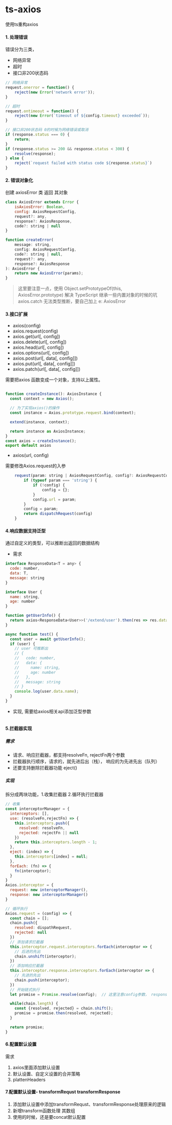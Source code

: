 # ts-axios
使用ts重构axios



#### 1. 处理错误

错误分为三类，
- 网络异常
- 超时
- 接口非200状态码

```javascript
// 网络异常
request.onerror = function() {
    reject(new Error('network error'));
}

// 超时
request.ontimeout = function() {
    reject(new Error(`timeout of ${config.timeout} exceeded`));
}

// 接口非200状态码 0的时候为网络错误或取消
if (response.status === 0) {
    return;
}
if (response.status >= 200 && response.status < 300) {
    resolve(response);
} else {
    reject(`request failed with status code ${response.status}`)
}

```

#### 2. 错误对象化

创建 axiosError 类 返回 其对象
```javascript
class AxiosError extends Error {
    isAxiosError: Boolean,
    config: AxiosRequestConfig,
    request?: any,
    response?: AxiosResponse,
    code?: string | null
}

function createError(
    message: string,
    config: AxiosRequestConfig,
    code?: string | null,
    request?: any,
    response?: AxiosResponse
): AxiosError {
    return new AxiosError(params);
}

```
> 这里要注意一点，使用 Object.setPrototypeOf(this, AxiosError.prototype) 解决 TypeScript 继承一些内置对象的时候的坑
> axios.catch 无法类型推断，要自己加上 e: AxiosError

#### 3.接口扩展
- axios(config)
- axios.request(config)
- axios.get(url[, config])
- axios.delete(url[, config])
- axios.head(url[, config])
- axios.options(url[, config])
- axios.post(url[, data[, config]])
- axios.put(url[, data[, config]])
- axios.patch(url[, data[, config]])

需要把axios 函数变成一个对象，支持以上属性。

```javascript

function createInstance(): AxiosInstance {
  const context = new Axios();

  // 为了实现axios()的操作
  const instance = Axios.prototype.request.bind(context);

  extend(instance, context);

  return instance as AxiosInstance;
}
const axios = createInstance();
export default axios

```

- axios(url, config)

需要修改Axios.request的入参

```javascript
    request(param: string | AxiosRequestConfig, config?: AxiosRequestConfig): AxiosPromise {
        if (typeof param === 'string') {
            if (!config) {
                config = {};
            }
            config.url = param;
        }
        config = param;
        return dispatchRequest(config)
    }
```
#### 4.响应数据支持泛型

通过自定义的类型，可以推断出返回的数据结构

- 需求
```javascript
interface ResponseData<T = any> {
  code: number,
  data: T,
  message: string
}

interface User {
  name: string,
  age: number
}

function getUserInfo() {
  return axios<ResponseData<User>>('/extend/user').then(res => res.data).catch(e => console.warn(e));
}

async function test() {
  const user = await getUserInfo();
  if (user) {
    // user 可推断出
    // {
    //   code: number,
    //   data: {
    //     name: string,
    //     age: number
    //   },
    //   message: string
    // }
    console.log(user.data.name);
  }
}
```
- 实现, 需要给axios相关api添加泛型参数

```javascript

```

#### 5.拦截器实现

##### 需求
- 请求、响应拦截器，都支持resolveFn, rejectFn两个参数
- 拦截器执行顺序，请求的，就先进后出（栈）， 响应的为先进先出（队列）
- 还要支持删除拦截器功能 eject()

##### 实现

拆分成两块功能，1.收集拦截器  2.循环执行拦截器

```javascript
// 收集
const interceptorManager = {
  interceptors: [],
  use: (resolveFn,rejectFn) => {
    this.interceptors.push({
      resolved: resolveFn,
      rejected: rejectFn || null
    })
    return this.interceptors.length - 1;
  }, 
  eject: (index) => {
    this.interceptors[index] = null;
  },
  forEach: (fn) => {
    fn(interceptor);
  }
}
Axios.interceptor = {
  request: new interceptorManager(),
  response: new interceptorManager()
}

// 循环执行
Axios.request = (config) => {
  const chain = [];
  chain.push({
    resolved: dispathRequest,
    rejected: null
  })
  // 添加请求拦截器
  this.interceptor.request.interceptors.forEach(interceptor => {
    // 后进的先出
    chain.unshift(interceptor);
  }) 
  // 添加响应拦截器
  this.interceptor.response.interceptors.forEach(interceptor => {
    // 先进的先出
    chain.push(interceptor);
  })
  // 开始链式执行
  let promise = Promise.resolve(config);  // 这里注意config参数， response的参数由dispatchRequest 返回

  while(chain.length) {
    const {resolved, rejected} = chain.shift(); 
    promise = promise.then(resolved, rejected);
  }

  return promise;
}

```

#### 6.配置默认设置

需求

1. axios里面添加默认设置
2. 默认设置、自定义设置的合并策略
3. plattenHeaders
#### 7.配置默认设置- transformRequst transformResponse

1. 添加默认设置中添加transformRequst、transformResponse处理原来的逻辑
2. 新增transform函数处理 其数组 
3. 使用的时候，还是要concat默认配置






